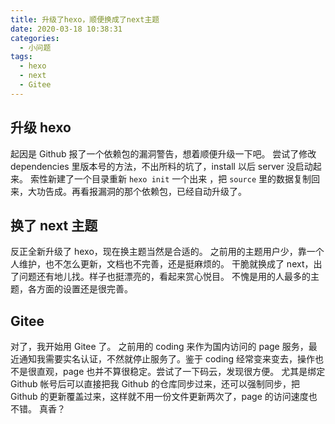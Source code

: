 ```yaml
---
title: 升级了hexo，顺便换成了next主题
date: 2020-03-18 10:38:31
categories:
  - 小问题
tags:
  - hexo
  - next
  - Gitee
---
```


## 升级 hexo

起因是 Github 报了一个依赖包的漏洞警告，想着顺便升级一下吧。
尝试了修改 dependencies 里版本号的方法，不出所料的坑了，install 以后 server 没启动起来。
索性新建了一个目录重新 `hexo init` 一个出来 ，把 `source` 里的数据复制回来，大功告成。再看报漏洞的那个依赖包，已经自动升级了。

<!--more-->

## 换了 next 主题

反正全新升级了 hexo，现在换主题当然是合适的。
之前用的主题用户少，靠一个人维护，也不怎么更新，文档也不完善，还是挺麻烦的。
干脆就换成了 next，出了问题还有地儿找。样子也挺漂亮的，看起来赏心悦目。
不愧是用的人最多的主题，各方面的设置还是很完善。

## Gitee

对了，我开始用 Gitee 了。
之前用的 coding 来作为国内访问的 page 服务，最近通知我需要实名认证，不然就停止服务了。鉴于 coding 经常变来变去，操作也不是很直观，page 也并不算很稳定。尝试了一下码云，发现很方便。
尤其是绑定 Github 帐号后可以直接把我 Github 的仓库同步过来，还可以强制同步，把 Github 的更新覆盖过来，这样就不用一份文件更新两次了，page 的访问速度也不错。
真香？
